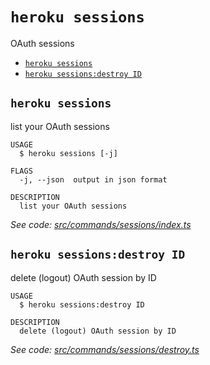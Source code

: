 `heroku sessions`
=================

OAuth sessions

* [`heroku sessions`](#heroku-sessions)
* [`heroku sessions:destroy ID`](#heroku-sessionsdestroy-id)

## `heroku sessions`

list your OAuth sessions

```
USAGE
  $ heroku sessions [-j]

FLAGS
  -j, --json  output in json format

DESCRIPTION
  list your OAuth sessions
```

_See code: [src/commands/sessions/index.ts](https://github.com/heroku/cli/blob/v9.3.0-alpha.3/packages/cli/src/commands/sessions/index.ts)_

## `heroku sessions:destroy ID`

delete (logout) OAuth session by ID

```
USAGE
  $ heroku sessions:destroy ID

DESCRIPTION
  delete (logout) OAuth session by ID
```

_See code: [src/commands/sessions/destroy.ts](https://github.com/heroku/cli/blob/v9.3.0-alpha.3/packages/cli/src/commands/sessions/destroy.ts)_
